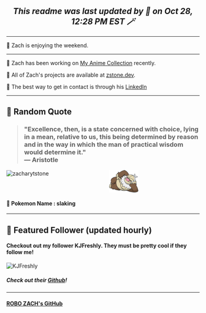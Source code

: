 <h2 align="center" style="font-style: italic; font-weight: bold;">This readme was last updated by 🤖 on Oct 28, 12:28 PM EST 🪄 </h2></a>

---

🤖 Zach is enjoying the weekend.

---

🤖 Zach has been working on [My Anime Collection](https://github.com/ZacharyTStone/My-Anime-Collection) recently.

🤖 All of Zach's projects are available at [zstone.dev](https://www.zstone.dev/).

🤖 The best way to get in contact is through his [LinkedIn](https://www.linkedin.com/in/zacharystone42)

---

<!-- Add a Quotes section -->

## 🤖 Random Quote

<h3>
<blockquote>
  "Excellence, then, is a state concerned with choice, lying in a mean, relative to us, this being determined by reason and in the way in which the man of practical wisdom would determine it."
<br>— Aristotle
</blockquote>
</h3>

<div style="display: flex; flex-wrap: no-wrap; width: 100%; gap: 16px">
        <img width="50%" src="https://github-readme-streak-stats.herokuapp.com/?user=zacharytstone" alt="zacharytstone" />
    <img width="15%" class='poke-img' src='https://raw.githubusercontent.com/PokeAPI/sprites/master/sprites/pokemon/other/dream-world/289.svg' alt='slaking'/>
</div>

#### 🤖 Pokemon Name : slaking</span>

---

## 🤖 Featured Follower (updated hourly)

#### Checkout out my follower KJFreshly.  They must be pretty cool if they follow me!

<img width="50%" class='github-img' src='https://avatars.githubusercontent.com/u/31020430?v=4' alt='KJFreshly'/>

##### Check out their [Github](https://www.linkedin.com/in/zacharystone42)!

---

#### [ROBO ZACH's GitHub](https://github.com/ROBO-ZACH)
